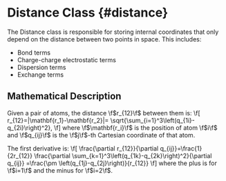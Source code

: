 Distance Class                                                       {#distance}
==============

The Distance class is responsible for storing internal coordinates that only
depend on the distance between two points in space.  This includes:
- Bond terms
- Charge-charge electrostatic terms
- Dispersion terms
- Exchange terms
 
## Mathematical Description

Given a pair of atoms, the distance \f$r_{12}\f$ between them is:
\f[
   r_{12}=|\mathbf{r_1}-\mathbf{r_2}|= 
           \sqrt{\sum_{i=1}^3\left(q_{1i}-q_{2i}\right)^2},
\f]
where \f$\mathbf{r_i}\f$ is the position of atom \f$i\f$ and \f$q_{ij}\f$ is
the \f$j\f$-th Cartesian coordinate of that atom.
 
The first derivative is:
\f[
    \frac{\partial r_{12}}{\partial q_{ij}}=\frac{1}{2r_{12}}
       \frac{\partial \sum_{k=1}^3\left(q_{1k}-q_{2k}\right)^2}{\partial q_{ij}}
   =\frac{\pm \left(q_{1j}-q_{2j}\right)}{r_{12}}
 \f]
where the plus is for \f$i=1\f$ and the minus for \f$i=2\f$.
